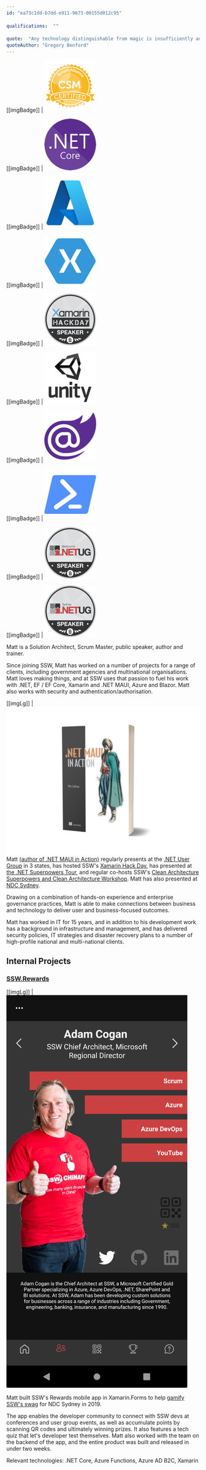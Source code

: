 ```yaml
---
id: "ea73c1dd-b7dd-e911-9673-00155d012c95"

qualifications:  ""

quote:  "Any technology distinguishable from magic is insufficiently advanced."
quoteAuthor: "Gregory Benford"
---
```

[[imgBadge]]
| ![](../badges/Certification-scrumalliance-master.png)

[[imgBadge]]
| ![dotnetcore.png](../badges/Developer-dotnet-core.png)

[[imgBadge]]
| ![azure-logo.png](../badges/Business-microsoft-azure.png)

[[imgBadge]]
| ![xamarin](../badges/Developer-xamarin.png)

[[imgBadge]]
| ![xamarin](../badges/Event-hackday-xamarin.png)

[[imgBadge]]
| ![Unity](../badges/Developer-Unity3d.png)

[[imgBadge]]
| ![Blazor](../badges/Developer-blazor.png)

[[imgBadge]]
| ![Powershell.png](../badges/Developer-powershell.png)

[[imgBadge]]
| ![ugm.png](../badges/Event-ug-melbourne.png)

[[imgBadge]]
| ![ugs.png](../badges/Event-ug-sydney.png)

Matt is a Solution Architect, Scrum Master, public speaker, author and trainer.

Since joining SSW, Matt has worked on a number of projects for a range of clients, including government agencies and multinational organisations. Matt loves making things, and at SSW uses that passion to fuel his work with .NET, EF / EF Core, Xamarin and .NET MAUI, Azure and Blazor. Matt also works with security and authentication/authorisation. 
    
[[imgLg]]
| ![.NET MAUI in Action](./Images/maui-ia-3d.png)    
Matt [(author of .NET MAUI in Action)](https://www.manning.com/books/dot-net-maui-in-action?utm_source=goforgoldman&utm_medium=affiliate&utm_campaign=book_goldman_dot_5_10_22&a_aid=goforgoldman&a_bid=38933097) regularly presents at the [.NET User Group](https://www.ssw.com.au/ssw/Live/) in 3 states, has hosted SSW's [Xamarin Hack Day](https://xamarinhackday.com/Sydney/), has presented at [the .NET Superpowers Tour](https://www.ssw.com.au/ssw/Events/Training/NET-6-Superpowers-Tour.aspx), and regular co-hosts SSW's [Clean Architecture Superpowers and Clean Architecture Workshop](https://www.ssw.com.au/ssw/Events/Training/Clean-Architecture-Superpowers-Tour.aspx). Matt has also presented at [NDC Sydney](https://ndcsydney.com/agenda/cloudy-with-a-chance-of-mobile-05cf/0jj155ywh8t).

Drawing on a combination of hands-on experience and enterprise governance practices, Matt is able to make connections between business and technology to deliver user and business-focused outcomes.

Matt has worked in IT for 15 years, and in addition to his development work has a background in infrastructure and management, and has delivered security policies, IT strategies and disaster recovery plans to a number of high-profile national and multi-national clients.

## Internal Projects

### [SSW.Rewards](https://apps.apple.com/au/app/ssw-rewards/id1482994853)

[[imgLg]]
| ![SSW Rewards App](./Images/CH06_F01_Goldman.png)

Matt built SSW's Rewards mobile app in Xamarin.Forms to help [gamify SSW's swag](https://adamcogan.com/2019/11/06/ssw-had-fun-at-ndc-gotta-catch-em-all/) for NDC Sydney in 2019.

The app enables the developer community to connect with SSW devs at conferences and user group events, as well as accumulate points by scanning QR codes and ultimately winning prizes. It also features a tech quiz that let's developer test themselves. Matt also worked with the team on the backend of the app, and the entire product was built and released in under two weeks.

Relevant technologies: .NET Core, Azure Functions, Azure AD B2C, Xamarin
